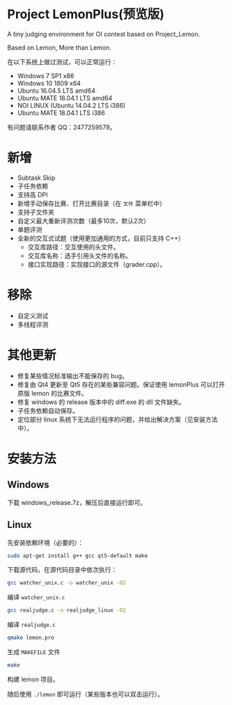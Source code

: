 # Project LemonPlus(预览版)
A tiny judging environment for OI contest based on Project_Lemon.

Based on Lemon, More than Lemon.



在以下系统上做过测试，可以正常运行：

- Windows 7 SP1 x86
- Windows 10 1809 x64
- Ubuntu 16.04.5 LTS amd64
- Ubuntu MATE 18.04.1 LTS amd64
- NOI LINUX (Ubuntu 14.04.2 LTS i386)
- Ubuntu MATE 18.04.1 LTS i386

有问题请联系作者 QQ：2477259579。

# 新增

- Subtask Skip
- 子任务依赖
- 支持高 DPI
- 新增手动保存比赛、打开比赛目录（在 `文件` 菜单栏中）
- 支持子文件夹
- 自定义最大重新评测次数（最多10次，默认2次）
- 单题评测
- 全新的交互式试题（使用更加通用的方式，目前只支持 C++）
  - 交互库路径：交互使用的头文件。
  - 交互库名称：选手引用头文件的名称。
  - 接口实现路径：实现接口的源文件（grader.cpp）。

# 移除

- 自定义测试
- 多线程评测

# 其他更新

- 修复某些情况标准输出不能保存的 bug。
- 修复由 Qt4 更新至 Qt5 存在的某些兼容问题。保证使用 lemonPlus 可以打开原版 lemon 的比赛文件。
- 修复 windows 的 release 版本中的 diff.exe 的 dll 文件缺失。
- 子任务依赖自动保存。
- 定位部分 linux 系统下无法运行程序的问题，并给出解决方案（见安装方法中）。

# 安装方法
## Windows
下载 windows_release.7z，解压后直接运行即可。
## Linux

先安装依赖环境（必要的）：

```bash
sudo apt-get install g++ gcc qt5-default make
```

下载源代码，在源代码目录中依次执行：

```bash
gcc watcher_unix.c -o watcher_unix -O2
```

编译 `watcher_unix.c`

```bash
gcc realjudge.c -o realjudge_linux -O2
```
编译 `realjudge.c`

```bash
qmake lemon.pro
```
生成 `MAKEFILE` 文件

```bash
make
```

构建 lemon 项目。

随后使用 `./lemon` 即可运行（某些版本也可以双击运行）。
